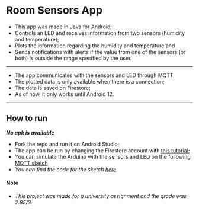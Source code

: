 # Room Sensors App
- This app was made in Java for Android;
- Controls an LED and receives information from two sensors (humidity and temperature);
- Plots the information regarding the humidity and temperature and
- Sends notifications with alerts if the value from one of the sensors (or both) is outside the range specified by the user.

---

- The app communicates with the sensors and LED through MQTT;
- The plotted data is only available when there is a connection;
- The data is saved on Firestore;
- As of now, it only works until Android 12.

---

## How to run
___No apk is available___
- Fork the repo and run it on Android Studio;
- The app can be run by changing the Firestore account with [this tutorial](https://firebase.google.com/docs/firestore/quickstart#:~:text=If%20you%20haven%27t%20already%2C%20create%20a%20Firebase%20project%3A%20In%20the%20Firebase%20console%2C%20click%20Add%20project%2C%20then%20follow%20the%20on%2Dscreen%20instructions%20to%20create%20a%20Firebase%20project%20or%20to%20add%20Firebase%20services%20to%20an%20existing%20GCP%20project.);
- You can simulate the Arduino with the sensors and LED on the following [MQTT sketch](https://wokwi.com/projects/383302430573722625)
- _You can find the code for the sketch [here](/mqtt/sketch.ino)_

#### Note
- _This project was made for a university assignment and the grade was 2.85/3._
